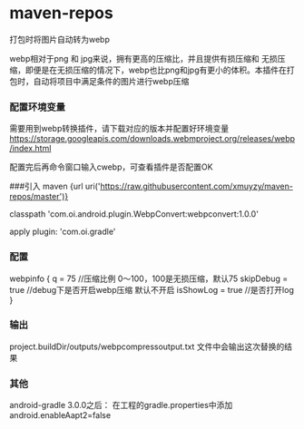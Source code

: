 # maven-repos
打包时将图片自动转为webp

webp相对于png 和 jpg来说，拥有更高的压缩比，并且提供有损压缩和 无损压缩，即便是在无损压缩的情况下，webp也比png和jpg有更小的体积。本插件在打包时，自动将项目中满足条件的图片进行webp压缩

### 配置环境变量
需要用到webp转换插件，请下载对应的版本并配置好环境变量
https://storage.googleapis.com/downloads.webmproject.org/releases/webp/index.html

配置完后再命令窗口输入cwebp，可查看插件是否配置OK

###引入
maven {url uri('https://raw.githubusercontent.com/xmuyzy/maven-repos/master')}
        
classpath 'com.oi.android.plugin.WebpConvert:webpconvert:1.0.0'

apply plugin: 'com.oi.gradle'

### 配置
webpinfo {
q = 75  //压缩比例 0～100，100是无损压缩，默认75
skipDebug = true //debug下是否开启webp压缩 默认不开启
isShowLog = true //是否打开log
}

### 输出
project.buildDir/outputs/webpcompressoutput.txt 文件中会输出这次替换的结果

### 其他
android-gradle 3.0.0之后：
在工程的gradle.properties中添加
android.enableAapt2=false

